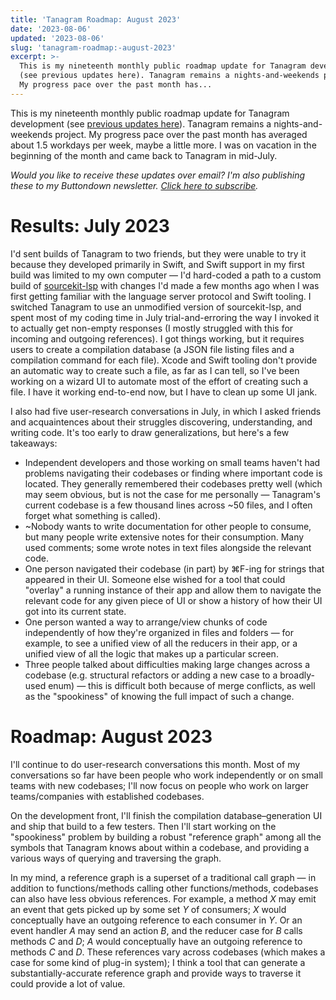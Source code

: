 ```yaml
---
title: 'Tanagram Roadmap: August 2023'
date: '2023-08-06'
updated: '2023-08-06'
slug: 'tanagram-roadmap:-august-2023'
excerpt: >-
  This is my nineteenth monthly public roadmap update for Tanagram development
  (see previous updates here). Tanagram remains a nights-and-weekends project.
  My progress pace over the past month has...
---
```



This is my nineteenth monthly public roadmap update for Tanagram development (see [previous updates here](https://feifan.blog/labeled/tanagram)). Tanagram remains a nights-and-weekends project. My progress pace over the past month has averaged about 1.5 workdays per week, maybe a little more. I was on vacation in the beginning of the month and came back to Tanagram in mid-July.

_Would you like to receive these updates over email? I'm also publishing these to my Buttondown newsletter. [Click here to subscribe](https://buttondown.email/tanagram)._

# Results: July 2023
I'd sent builds of Tanagram to two friends, but they were unable to try it because they developed primarily in Swift, and Swift support in my first build was limited to my own computer — I'd hard-coded a path to a custom build of [sourcekit-lsp](https://github.com/apple/sourcekit-lsp/) with changes I'd made a few months ago when I was first getting familiar with the language server protocol and Swift tooling. I switched Tanagram to use an unmodified version of sourcekit-lsp, and spent most of my coding time in July trial-and-erroring the way I invoked it to actually get non-empty responses (I mostly struggled with this for incoming and outgoing references). I got things working, but it requires users to create a compilation database (a JSON file listing files and a compilation command for each file). Xcode and Swift tooling don't provide an automatic way to create such a file, as far as I can tell, so I've been working on a wizard UI to automate most of the effort of creating such a file. I have it working end-to-end now, but I have to clean up some UI jank.

I also had five user-research conversations in July, in which I asked friends and acquaintences about their struggles discovering, understanding, and writing code. It's too early to draw generalizations, but here's a few takeaways:
* Independent developers and those working on small teams haven't had problems navigating their codebases or finding where important code is located. They generally remembered their codebases pretty well (which may seem obvious, but is not the case for me personally — Tanagram's current codebase is a few thousand lines across ~50 files, and I often forget what something is called).
* ~Nobody wants to write documentation for other people to consume, but many people write extensive notes for their consumption. Many used comments; some wrote notes in text files alongside the relevant code.
* One person navigated their codebase (in part) by ⌘F-ing for strings that appeared in their UI. Someone else wished for a tool that could "overlay" a running instance of their app and allow them to navigate the relevant code for any given piece of UI or show a history of how their UI got into its current state.
* One person wanted a way to arrange/view chunks of code independently of how they're organized in files and folders — for example, to see a unified view of all the reducers in their app, or a unified view of all the logic that makes up a particular screen. 
* Three people talked about difficulties making large changes across a codebase (e.g. structural refactors or adding a new case to a broadly-used enum) — this is difficult both because of merge conflicts, as well as the "spookiness" of knowing the full impact of such a change.

# Roadmap: August 2023
I'll continue to do user-research conversations this month. Most of my conversations so far have been people who work independently or on small teams with new codebases; I'll now focus on people who work on larger teams/companies with established codebases.

On the development front, I'll finish the compilation database–generation UI and ship that build to a few testers. Then I'll start working on the "spookiness" problem by building a robust "reference graph" among all the symbols that Tanagram knows about within a codebase, and providing a various ways of querying and traversing the graph.

In my mind, a reference graph is a superset of a traditional call graph — in addition to functions/methods calling other functions/methods, codebases can also have less obvious references. For example, a method _X_ may emit an event that gets picked up by some set _Y_ of consumers; _X_ would conceptually have an outgoing reference to each consumer in _Y_. Or an event handler _A_ may send an action _B_, and the reducer case for _B_ calls methods _C_ and _D_; _A_ would conceptually have an outgoing reference to methods _C_ and _D_. These references vary across codebases (which makes a case for some kind of plug-in system); I think a tool that can generate a substantially-accurate reference graph and provide ways to traverse it could provide a lot of value.